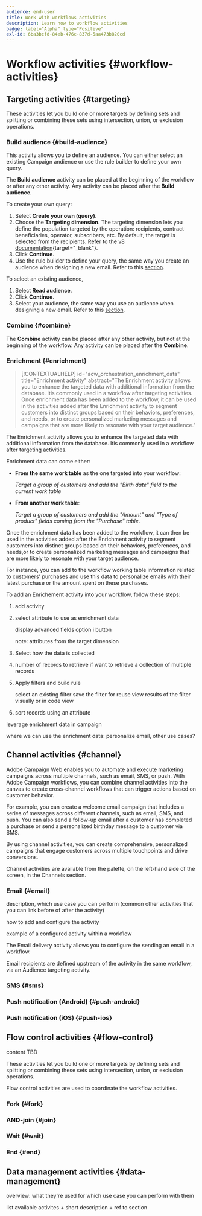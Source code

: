 ```yaml
---
audience: end-user
title: Work with workflows activities
description: Learn how to workflow activities
badge: label="Alpha" type="Positive"
exl-id: 6ba3bcfd-84eb-476c-837d-5aa473b820cd
---
```


# Workflow activities {#workflow-activities}

## Targeting activities {#targeting}

These activities let you build one or more targets by defining sets and splitting or combining these sets using intersection, union, or exclusion operations.

### Build audience {#build-audience}

This activity allows you to define an audience. You can either select an existing Campaign andience or use the rule builder to define your own query. 

The **Build audience** activity can be placed at the beginning of the workflow or after any other activity. Any activity can be placed after the **Build audience**.

To create your own query:

1. Select **Create your own (query)**.
1. Choose the **Targeting dimension**. The targeting dimension lets you define the population targeted by the operation: recipients, contract beneficiaries, operator, subscribers, etc. By default, the target is selected from the recipients. Refer to the [v8 documentation](https://experienceleague.adobe.com/docs/campaign/automation/workflows/introduction/wf-type/targeting-workflows.html#targeting-and-filtering-dimensions){target="_blank"}.
1. Click **Continue**.
1. Use the rule builder to define your query, the same way you create an audience when designing a new email. Refer to this [section](../audience/segment-builder.md).

To select an existing audience,

1. Select **Read audience**.
1. Click **Continue**.
1. Select your audience, the same way you use an audience when designing a new email. Refer to this [section](../audience/add-audience.md).

### Combine {#combine}

The **Combine** activity can be placed after any other activity, but not at the beginning of the workflow. Any activity can be placed after the **Combine**.

### Enrichment {#enrichment}

>[!CONTEXTUALHELP]
>id="acw_orchestration_enrichment_data"
>title="Enrichment activity"
>abstract="The Enrichment activity allows you to enhance the targeted data with additional information from the database. Itis commonly used in a workflow after targeting activities.<br/>Once enrichment data has been added to the workflow, it can be used in the activities added after the Enrichment activity to segment customers into distinct groups based on their behaviors, preferences, and needs, or to create personalized marketing messages and campaigns that are more likely to resonate with your target audience."

The Enrichment activity allows you to enhance the targeted data with additional information from the database. Itis commonly used in a workflow after targeting activities.

Enrichment data can come either:

* **From the same work table** as the one targeted into your workflow:

    *Target a group of customers and add the "Birth date" field to the current work table*

* **From another work table**:

    *Target a group of customers and add the "Amount" and "Type of product" fields coming from the "Purchase" table*.

Once the enrichment data has been added to the workflow, it can then be used in the activities added after the Enrichment activity to segment customers into distinct groups based on their behaviors, preferences, and needs,or to create personalized marketing messages and campaigns that are more likely to resonate with your target audience.

For instance, you can add to the workflow working table information related to customers' purchases and use this data to personalize emails with their latest purchase or the amount spent on these purchases.

To add an Enrichement activity into your workflow, follow these steps:

1. add activity
1. select attribute to use as enrichment data

    display advanced fields option
    i button

    note: attributes from the target dimension

1. Select how the data is collected
1. number of records to retrieve if want to retrieve a collection of multiple records
1. Apply filters and build rule

    select an existing filter
    save the filter for reuse
    view results of the filter visually or in code view

1. sort records using an attribute

leverage enrichment data in campaign

where we can use the enrichment data: personalize email, other use cases?


## Channel activities {#channel}

Adobe Campaign Web enables you to automate and execute marketing campaigns across multiple channels, such as email, SMS, or push. With Adobe Campaign  workflows, you can combine channel activities into the canvas to create cross-channel workflows that can trigger actions based on customer behavior. 

For example, you can create a welcome email campaign that includes a series of messages across different channels, such as email, SMS, and push. You can also send a follow-up email after a customer has completed a purchase or send a personalized birthday message to a customer via SMS. 

By using channel activities, you can create comprehensive, personalized campaigns that engage customers across multiple touchpoints and drive conversions.

Channel activities are available from the palette, on the left-hand side of the screen, in the Channels section.

### Email {#email}

description, which use case you can perform (common other activities that you can link before of after the activity)

how to add and configure the activity

example of a configured activity within a workflow


The Email delivery activity allows you to configure the sending an email in a workflow. 

<!-- Scheduled emails available?

This can be a single send email and sent just once, or it can be a recurring email.
* Single send emails are standard emails, sent once.
* Recurring emails allow you to send the same email multiple times to different targets over a defined period. You can aggregate the deliveries per period in order to get reports that correspond to your needs.

When linked to a scheduler, you can define recurring emails.-->

Email recipients are defined upstream of the activity in the same workflow, via an Audience targeting activity.

<!--The message preparation is triggered according to the workflow execution parameters. From the message dashboard, you can select whether to request or not a manual confirmation to send the message (required by default). You can start the workflow manually or place a scheduler activity in the workflow to automate execution.-->


### SMS {#sms}

### Push notification (Android) {#push-android}

### Push notification (iOS) {#push-ios}

## Flow control activities {#flow-control}

content TBD

<!--à reformuler-->These activities let you build one or more targets by defining sets and splitting or combining these sets using intersection, union, or exclusion operations.

Flow control activities are used to coordinate the workflow activities.

### Fork {#fork}

### AND-join {#join}


### Wait {#wait}

### End {#end}

## Data management activities {#data-management}

overview: what they're used for
which use case you can perform with them

list available activites + short description + ref to section

